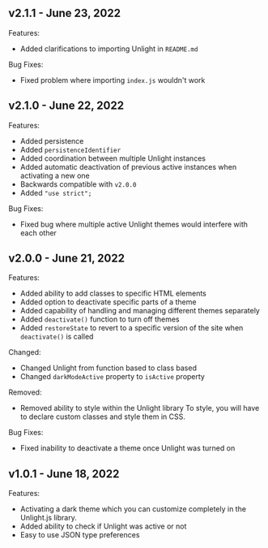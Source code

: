 ## v2.1.1 - June 23, 2022

Features:
- Added clarifications to importing Unlight in `README.md`

Bug Fixes:
- Fixed problem where importing `index.js` wouldn't work

## v2.1.0 - June 22, 2022

Features:
- Added persistence
- Added `persistenceIdentifier`
- Added coordination between multiple Unlight instances
- Added automatic deactivation of previous active instances when activating a new one
- Backwards compatible with `v2.0.0`
- Added `"use strict";`

Bug Fixes:
- Fixed bug where multiple active Unlight themes would interfere with each other


## v2.0.0 - June 21, 2022

Features:
- Added ability to add classes to specific HTML elements
- Added option to deactivate specific parts of a theme
- Added capability of handling and managing different themes separately
- Added `deactivate()` function to turn off themes
- Added `restoreState` to revert to a specific version of the site when `deactivate()` is called

Changed:
- Changed Unlight from function based to class based
- Changed `darkModeActive` property to `isActive` property

Removed:
- Removed ability to style within the Unlight library
To style, you will have to declare custom classes and style them in CSS.

Bug Fixes:
- Fixed inability to deactivate a theme once Unlight was turned on

## v1.0.1 - June 18, 2022

Features:
- Activating a dark theme which you can customize completely in the Unlight.js library.
- Added ability to check if Unlight was active or not
- Easy to use JSON type preferences